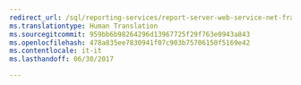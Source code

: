 ```yaml
---
redirect_url: /sql/reporting-services/report-server-web-service-net-framework-exception-handling/introducing-exception-handling-in-reporting-services
ms.translationtype: Human Translation
ms.sourcegitcommit: 959bb6b98264296d13967725f29f763e0943a843
ms.openlocfilehash: 478a835ee7830941f07c903b75706150f5169e42
ms.contentlocale: it-it
ms.lasthandoff: 06/30/2017

---
```


